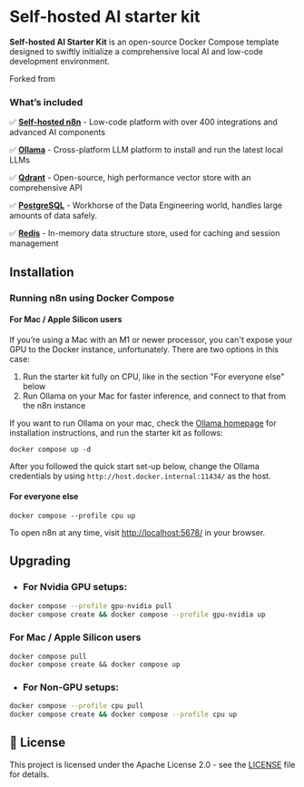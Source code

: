 # Self-hosted AI starter kit

**Self-hosted AI Starter Kit** is an open-source Docker Compose template designed to swiftly initialize a comprehensive local AI and low-code development environment.

Forked from  


### What’s included

✅ [**Self-hosted n8n**](https://n8n.io/) - Low-code platform with over 400
integrations and advanced AI components

✅ [**Ollama**](https://ollama.com/) - Cross-platform LLM platform to install
and run the latest local LLMs

✅ [**Qdrant**](https://qdrant.tech/) - Open-source, high performance vector
store with an comprehensive API

✅ [**PostgreSQL**](https://www.postgresql.org/) -  Workhorse of the Data
Engineering world, handles large amounts of data safely.

✅ [**Redis**](https://redis.io/) -  In-memory data structure store, used for caching and session management


## Installation

### Running n8n using Docker Compose


#### For Mac / Apple Silicon users

If you’re using a Mac with an M1 or newer processor, you can't expose your GPU
to the Docker instance, unfortunately. There are two options in this case:

1. Run the starter kit fully on CPU, like in the section "For everyone else"
   below
2. Run Ollama on your Mac for faster inference, and connect to that from the
   n8n instance

If you want to run Ollama on your mac, check the
[Ollama homepage](https://ollama.com/)
for installation instructions, and run the starter kit as follows:

```
docker compose up -d
```

After you followed the quick start set-up below, change the Ollama credentials
by using `http://host.docker.internal:11434/` as the host.

#### For everyone else

```
docker compose --profile cpu up
```

To open n8n at any time, visit <http://localhost:5678/> in your browser.

## Upgrading

* ### For Nvidia GPU setups:

```bash
docker compose --profile gpu-nvidia pull
docker compose create && docker compose --profile gpu-nvidia up
```

### For Mac / Apple Silicon users

```
docker compose pull
docker compose create && docker compose up
```

* ### For Non-GPU setups:

```bash
docker compose --profile cpu pull
docker compose create && docker compose --profile cpu up
```

## 📜 License

This project is licensed under the Apache License 2.0 - see the
[LICENSE](LICENSE) file for details.
